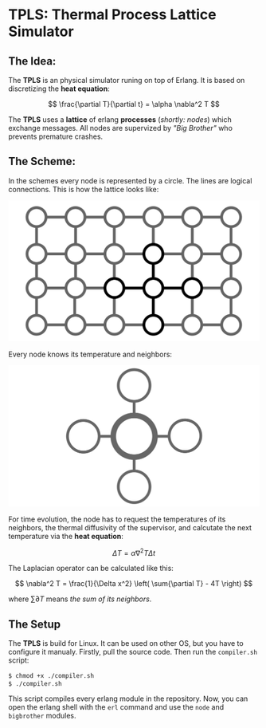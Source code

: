 # **TPLS**: Thermal Process Lattice Simulator

## The Idea:

The **TPLS** is an physical simulator runing on top of Erlang. It is based on discretizing the **heat equation**:

$$ \frac{\partial T}{\partial t} = \alpha \nabla^2 T $$

The **TPLS** uses a **lattice** of erlang **processes** (*shortly: nodes*) which exchange messages. All nodes are supervized by *"Big Brother"* who prevents premature crashes. 

## The Scheme:

In the schemes every node is represented by a circle. The lines are logical connections. This is how the lattice looks like:

<img src="./assets/lattice.svg">

Every node knows its temperature and neighbors:

<img src="./assets/node.svg">

For time evolution, the node has to request the temperatures of its neighbors, the thermal diffusivity of the supervisor, and calcutate the next temperature via the **heat equation**:

$$ \Delta T = \alpha \nabla^2 T \Delta t $$

The Laplacian operator can be calculated like this:

$$ \nabla^2 T = \frac{1}{\Delta x^2} \left( \sum{\partial T} - 4T \right) $$

where $\sum{\partial T}$ means *the sum of its neighbors*.

## The Setup

The **TPLS** is build for Linux. It can be used on other OS, but you have to configure it manualy. Firstly, pull the source code. Then run the ``compiler.sh`` script:

```console
$ chmod +x ./compiler.sh
$ ./compiler.sh
```

This script compiles every erlang module in the repository. Now, you can open the erlang shell with the ``erl`` command and use the ``node`` and ``bigbrother`` modules.
